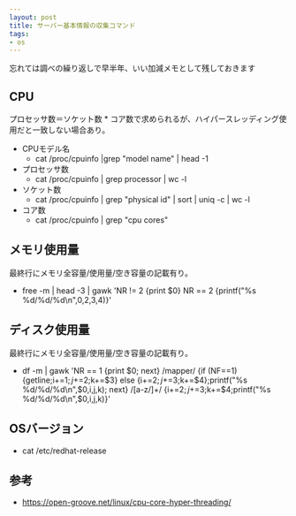 ```yaml
---
layout: post
title: サーバー基本情報の収集コマンド
tags: 
- os
---
```

忘れては調べの繰り返しで早半年、いい加減メモとして残しておきます
<!-- more -->
## CPU
プロセッサ数＝ソケット数 * コア数で求められるが、ハイパースレッディング使用だと一致しない場合あり。
- CPUモデル名
  - cat /proc/cpuinfo |grep "model name" | head -1
- プロセッサ数
  - cat /proc/cpuinfo | grep processor | wc -l
- ソケット数
  - cat /proc/cpuinfo | grep "physical id" | sort | uniq -c | wc -l
- コア数
  - cat /proc/cpuinfo | grep "cpu cores"

## メモリ使用量
最終行にメモリ全容量/使用量/空き容量の記載有り。
- free -m | head -3 | gawk 'NR != 2 {print $0} NR == 2 {printf("%s %d/%d/%d\n",$0,$2,$3,$4)}'

## ディスク使用量
最終行にメモリ全容量/使用量/空き容量の記載有り。
- df -m | gawk 'NR == 1 {print $0; next} /mapper/ {if (NF==1) {getline;i+=$1;j+=$2;k+=$3} else {i+=$2;j+=$3;k+=$4};printf("%s         %d/%d/%d\n",$0,i,j,k); next} /[a-z/]+/ {i+=$2;j+=$3;k+=$4;printf("%s         %d/%d/%d\n",$0,i,j,k)}'

## OSバージョン
- cat /etc/redhat-release

## 参考
- https://open-groove.net/linux/cpu-core-hyper-threading/
